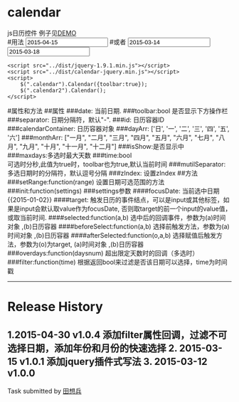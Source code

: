 # calendar
js日历控件
例子见[DEMO](http://www.lovewebgames.com/jsmodule/calendar.html)  
#用法
	<input type="text" id="calendar" value="2015-04-15"/>
	<script src="../src/jquery-1.9.1.min.js"></script>
	<script src="../src/calendar.js"></script>
	<script>
		var calendar = new Calendar();
		calendar.init({
			target: $('#calendar'),
			range: ['2015-3-5', '2015-3-25'],
			multiple: true,
			maxdays: 5,
			overdays: function(a) {
				alert('添加已达上限 ' + a + ' 天');
			}
		});
	</script>
#或者
	<input type="text" class="calendar" value="2015-03-14"/>
	<input type="text" class="calendar2" value="2015-03-18"/>

	<script src="../dist/jquery-1.9.1.min.js"></script>
	<script src="../dist/calendar-jquery.min.js"></script>
	<script>
		$(".calendar").Calendar({toolbar:true});
		$(".calendar2").Calendar();
	</script>
#属性和方法
##属性
###date:
	当前日期.
###toolbar:bool
	是否显示下方操作栏
###separator:
	日期分隔符，默认"-".
###id:
	日历容器ID
###calendarContainer:
	日历容器对象
###dayArr:
	['日', '一', '二', '三', '四', '五', '六']
###monthArr:
	["一月", "二月", "三月", "四月", "五月", "六月", "七月", "八月", "九月", "十月", "十一月", "十二月"]
###isShow:是否显示中		
###maxdays:多选时最大天数
###time:bool  
	可选时分秒,此值为true时，toolbar也为true,默认当前时间
###mutilSeparator:  
	多选日期时的分隔符，默认逗号分隔
###zIndex:
	设置zIndex
##方法
###setRange:function(range)
	设置日期可选范围的方法
###init:function(settings)
###settings参数
####focusDate:
	当前选中日期{{2015-01-02}}
####target:
	触发日历的事件结点，可以是input或其他标签，如果是input会默认取value作为focusDate,
	否则取target的前一个input的value值，或取当前时间.
####selected:function(a,b)
	选中后的回调事件，参数为(a)时间对象 ,(b)日历容器
####beforeSelect:function(a,b)
	选择前触发方法，参数为(a)时间对象 ,(b)日历容器
####afterSelected:function(o,a,b)
	选择赋值后触发方法，参数为(o)为target, (a)时间对象 ,(b)日历容器
###overdays:function(daysnum)
	超出限定天数时的回调（多选时）
###filter:function(time)
	根据返回bool来过滤是否该日期可以选择，time为时间戳

***
# Release History
1.2015-04-30   v1.0.4  添加filter属性回调，过滤不可选择日期，添加年份和月份的快速选择
2. 2015-03-15  v1.0.1  添加jquery插件式写法
3. 2015-03-12  v1.0.0  
---
Task submitted by [田想兵](http://www.lovewebgames.com)

